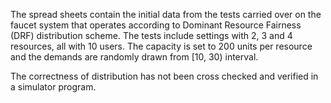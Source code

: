 The spread sheets contain the initial data from the tests carried over on the faucet system that operates according to Dominant Resource Fairness (DRF) distribution scheme. The tests include settings with 2, 3 and 4 resources, all with 10 users. The capacity is set to 200 units per resource and the demands are randomly drawn from [10, 30) interval.

The correctness of distribution has not been cross checked and verified in a simulator program.
